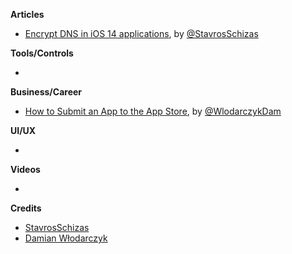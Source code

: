 
**Articles**

* [Encrypt DNS in iOS 14 applications](https://stavrosschizas.com/post/encrypt-dns-in-ios-14-applications/), by [@StavrosSchizas](https://twitter.com/StavrosSchizas)

**Tools/Controls**

*

**Business/Career**

* [How to Submit an App to the App Store](https://www.thedroidsonroids.com/blog/how-to-submit-app-to-the-app-store-guide-and-checklist), by [@WlodarczykDam](https://twitter.com/WlodarczykDam)

**UI/UX**

*

**Videos**

*

**Credits**

* [StavrosSchizas](https://github.com/sschizas)
* [Damian Włodarczyk](https://github.com/DamianW93)
